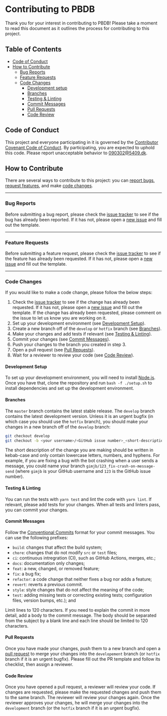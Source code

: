 # Contributing to PBDB

Thank you for your interest in contributing to PBDB! Please take a moment to
read this document as it outlines the process for contributing to this project.

## Table of Contents

- [Code of Conduct](#code-of-conduct)
- [How to Contribute](#how-to-contribute)
  - [Bug Reports](#bug-reports)
  - [Feature Requests](#feature-requests)
  - [Code Changes](#code-changes)
    - [Development setup](#development-setup)
    - [Branches](#branches)
    - [Testing & Linting](#testing--linting)
    - [Commit Messages](#commit-messages)
    - [Pull Requests](#pull-requests)
    - [Code Review](#code-review)

## Code of Conduct

This project and everyone participating in it is governed by the
[Contributor Covenant Code of Conduct](CODE_OF_CONDUCT.md). By participating,
you are expected to uphold this code. Please report unacceptable behavior to
<090302@5409.dk>.

## How to Contribute

There are several ways to contribute to this project: you can
[report bugs](#bug-reports), [request features](#feature-requests), and make
[code changes](#code-changes).

---

### Bug Reports

Before submitting a bug report, please check the [issue tracker] to see if the
bug has already been reported. If it has not, please open a [new issue] and fill
out the template.

---

### Feature Requests

Before submitting a feature request, please check the [issue tracker] to see if
the feature has already been requested. If it has not, please open a [new issue]
and fill out the template.

---

### Code Changes

If you would like to make a code change, please follow the below steps:

1. Check the [issue tracker] to see if the change has already been requested.
   If it has not, please open a [new issue] and fill out the template. If the
   change has already been requested, please comment on the issue to let us know
   you are working on it.
2. Set up your development environment (see
   [Development Setup](#development-setup)).
3. Create a new branch off of the `develop` or `hotfix` branch (see
   [Branches](#branches)).
4. Make your changes and add tests if relevant
   (see [Testing & Linting](#testing--linting)).
5. Commit your changes (see [Commit Messages](#commit-messages)).
6. Push your changes to the branch you created in step 3.
7. Open a pull request (see [Pull Requests](#pull-requests)).
8. Wait for a reviewer to review your code (see [Code Review](#code-review)).

#### Development Setup

To set up your development environment, you will need to install
[Node.js](https://nodejs.org/en/). Once you have that, clone the repository and
run `bash -f ./setup.sh` to install dependencies and set up the development
environment.

#### Branches

The `master` branch contains the latest stable release. The `develop` branch
contains the latest development version. Unless it is an urgent bugfix (in which
case you should use the `hotfix` branch), you should make your changes in a new
branch off of the `develop` branch:

```bash
git checkout develop
git checkout -b <your username>/<GitHub issue number>_<short-description>
```

The short description of the change you are making should be written in
kebab-case and only contain lowercase letters, numbers, and hyphens. For
example, if you are fixing a bug with the bot crashing when a user sends a
message, you could name your branch `gimjb/123_fix-crash-on-message-send` (where
`gimjb` is your GitHub username and `123` is the GitHub issue number).

#### Testing & Linting

You can run the tests with `yarn test` and lint the code with
`yarn lint`. If relevant, please add tests for your changes. When all tests and
linters pass, you can commit your changes.

#### Commit Messages

Follow the
[Conventional Commits](https://www.conventionalcommits.org/en/v1.0.0/) format
for your commit messages. You can use the following prefixes:

- `build`: changes that affect the build system;
- `chore`: changes that do not modify `src` or `test` files;
- `ci`: continuous intregration (CI), such as GitHub Actions, merges, etc.;
- `docs`: documentation only changes;
- `feat`: a new, changed, or removed feature;
- `fix`: a bug fix;
- `refactor`: a code change that neither fixes a bug nor adds a feature;
- `revert`: reverts a previous commit.
- `style`: style changes that do not affect the meaning of the code;
- `test`: adding missing tests or correcting existing tests;
  configuration files, version bumps, etc.); and

Limit lines to 120 characters. If you need to explain the commit in more detail,
add a body to the commit message. The body should be separated from the subject
by a blank line and each line should be limited to 120 characters.

#### Pull Requests

Once you have made your changes, push them to a new branch and open a
[pull request](../../pulls) to merge your changes into the `developement`
branch (or `hotfix` branch if it is an urgent bugfix). Please fill out the
PR template and follow its checklist, then assign a reviewer.

#### Code Review

Once you have opened a pull request, a reviewer will review your code. If
changes are requested, please make the requested changes and push them to the
same branch. The reviewer will review your changes again. Once the reviewer
approves your changes, he will merge your changes into the `development`
branch (or the `hotfix` branch if it is an urgent bugfix).

[issue tracker]: ../issues
[new issue]: ../issues/new
